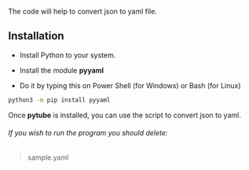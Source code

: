 The code will help to convert json to yaml file.

## Installation

- Install Python to your system.

- Install the module **pyyaml**

- Do it by typing this on Power Shell (for Windows) or Bash (for Linux)

```bash
python3 -m pip install pyyaml
```

Once **pytube** is installed, you can use the script to convert json to yaml.

###### If you wish to run the program you should delete:
> sample.yaml
